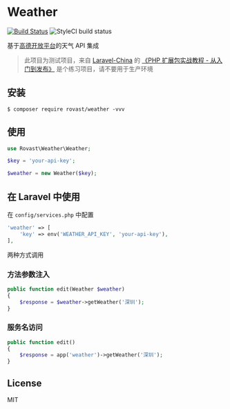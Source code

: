 # Weather

[![Build Status](https://travis-ci.org/rovast/weather.svg?branch=master)](https://travis-ci.org/rovast/weather)
![StyleCI build status](https://github.styleci.io/repos/154648453/shield) 

基于[高德开放平台](https://lbs.amap.com/api/webservice/guide/api/weatherinfo/)的天气 API 集成

> 此项目为测试项目，来自 [Laravel-China](https://laravel-china.org) 的 [《PHP 扩展包实战教程 - 从入门到发布》](https://laravel-china.org/courses/creating-package)
> 是个练习项目，请不要用于生产环境


## 安装

```shell
$ composer require rovast/weather -vvv
```

## 使用

```php
use Rovast\Weather\Weather;

$key = 'your-api-key';

$weather = new Weather($key);
```

## 在 Laravel 中使用

在 `config/services.php` 中配置
```php
'weather' => [
    'key' => env('WEATHER_API_KEY', 'your-api-key'),
],
```

两种方式调用

### 方法参数注入

```php
public function edit(Weather $weather) 
{
    $response = $weather->getWeather('深圳');
}
```

### 服务名访问

```php
public function edit() 
{
    $response = app('weather')->getWeather('深圳');
}
```

## License

MIT